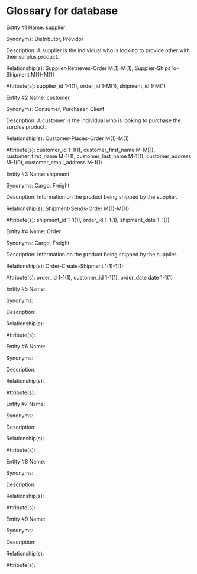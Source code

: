 # Glossary for database

Entity #1 Name: supplier

   Synonyms: Distributor, Providor
  
   Description: A supplier is the individual who is looking to provide other with their surplus product.
  
   Relationship(s): Supplier-Retrieves-Order M(1)-M(1), Supplier-ShipsTo-Shipment M(1)-M(1)
   
   Attribute(s): supplier_id 1-1(1), order_id 1-M(1), shipment_id 1-M(1)

Entity #2 Name: customer

   Synonyms: Consumer, Purchaser, Client
   
   Description: A customer is the individual who is looking to purchase the surplus product.
   
   Relationship(s): Customer-Places-Order M(1)-M(1)
   
   Attribute(s): customer_id 1-1(1), customer_first_name M-M(1), customer_first_name M-1(1), customer_last_name M-1(1), customer_address M-1(0), customer_email_address M-1(1)
   
Entity #3 Name: shipment

   Synonyms: Cargo, Freight
   
   Description: Information on the product being shipped by the supplier.
   
   Relationship(s): Shipment-Sends-Order M(1)-M(10
   
   Attribute(s): shipment_id 1-1(1), order_id 1-1(1), shipment_date 1-1(1)
   
Entity #4 Name: Order

   Synonyms: Cargo, Freight
   
   Description: Information on the product being shipped by the supplier.
   
   Relationship(s): Order-Create-Shipment 1(1)-1(1)
   
   Attribute(s): order_id 1-1(1), customer_id 1-1(1), order_date date 1-1(1)
   
Entity #5 Name: 

   Synonyms: 
   
   Description: 
   
   Relationship(s): 
   
   Attribute(s):
   
Entity #6 Name: 

   Synonyms: 
   
   Description: 
   
   Relationship(s): 
   
   Attribute(s):
   
Entity #7 Name: 

   Synonyms: 
   
   Description: 
   
   Relationship(s): 
   
   Attribute(s):
   
Entity #8 Name: 

   Synonyms: 
   
   Description: 
   
   Relationship(s): 
   
   Attribute(s):
 
Entity #9 Name: 

   Synonyms: 
   
   Description: 
   
   Relationship(s): 
   
   Attribute(s):
   
